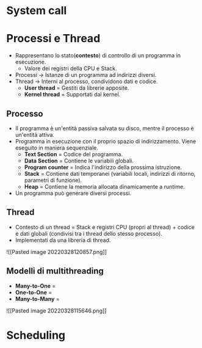 # System call

# Processi e Thread
- Rappresentano lo stato(**contesto**) di controllo di un programma in esecuzione.
	- Valore dei registri della CPU e Stack.
- Processi -> Istanze di un programma ad indirizzi diversi.
- Thread -> Interni al processo, condividono dati e codice.
	- **User thread** = Gestiti da librerie apposite.
	- **Kernel thread** = Supportati dal kernel.

## Processo
- Il programma è un'entità passiva salvata su disco, mentre il processo è un'entità attiva.
- Programma in esecuzione con il proprio spazio di indirizzamento. Viene eseguito in maniera sequenziale.
	- **Text Section** = Codice del programma.
	- **Data Section** = Contiene le variabili globali.
	- **Program counter** = Indica l'indirizzo della prossima istruzione.
	- **Stack** = Contiene dati temporanei (variabili locali, indirizzi di ritorno, parametri di funzione).
	- **Heap** = Contiene la memoria allocata dinamicamente a runtime.
- Un programma può generare diversi processi.

## Thread
- Contesto di un thread = Stack e registri CPU (propri al thread) + codice e dati globali (condivisi tra i thread dello stesso processo).
- Implementati da una libreria di thread.

![[Pasted image 20220328120857.png]]


## Modelli di multithreading
- **Many-to-One** = 
- **One-to-One** =
- **Many-to-Many** =

![[Pasted image 20220328115646.png]]

# Scheduling
